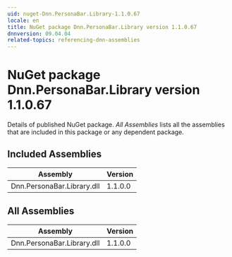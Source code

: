 ```yaml
---
uid: nuget-Dnn.PersonaBar.Library-1.1.0.67
locale: en
title: NuGet package Dnn.PersonaBar.Library version 1.1.0.67
dnnversion: 09.04.04
related-topics: referencing-dnn-assemblies
---
```


# NuGet package Dnn.PersonaBar.Library version 1.1.0.67
Details of published NuGet package.
*All Assemblies* lists all the assemblies that are included in this package or any dependent package.

## Included Assemblies

|Assembly|Version|
|---|---|
|Dnn.PersonaBar.Library.dll|1.1.0.0|

## All Assemblies

|Assembly|Version|
|---|---|
|Dnn.PersonaBar.Library.dll|1.1.0.0|

